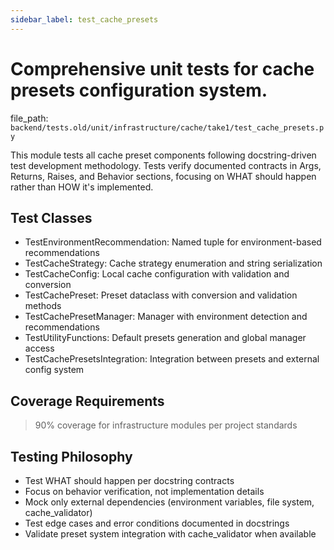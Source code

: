 ```yaml
---
sidebar_label: test_cache_presets
---
```


# Comprehensive unit tests for cache presets configuration system.

  file_path: `backend/tests.old/unit/infrastructure/cache/take1/test_cache_presets.py`

This module tests all cache preset components following docstring-driven
test development methodology. Tests verify documented contracts in Args, Returns,
Raises, and Behavior sections, focusing on WHAT should happen rather than HOW
it's implemented.

## Test Classes

- TestEnvironmentRecommendation: Named tuple for environment-based recommendations
- TestCacheStrategy: Cache strategy enumeration and string serialization
- TestCacheConfig: Local cache configuration with validation and conversion
- TestCachePreset: Preset dataclass with conversion and validation methods
- TestCachePresetManager: Manager with environment detection and recommendations
- TestUtilityFunctions: Default presets generation and global manager access
- TestCachePresetsIntegration: Integration between presets and external config system

## Coverage Requirements

>90% coverage for infrastructure modules per project standards

## Testing Philosophy

- Test WHAT should happen per docstring contracts
- Focus on behavior verification, not implementation details
- Mock only external dependencies (environment variables, file system, cache_validator)
- Test edge cases and error conditions documented in docstrings
- Validate preset system integration with cache_validator when available
